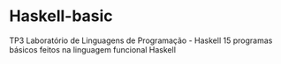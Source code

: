 # Haskell-basic
TP3 Laboratório de Linguagens de Programação - Haskell
15 programas básicos feitos na linguagem funcional Haskell 
